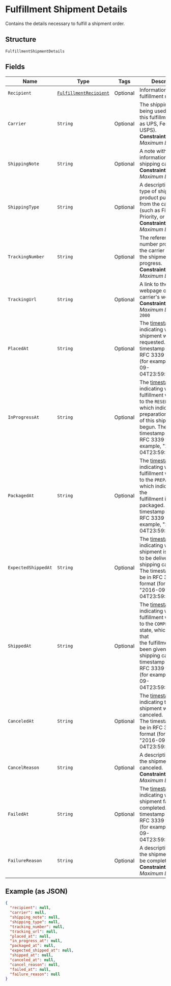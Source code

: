 
# Fulfillment Shipment Details

Contains the details necessary to fulfill a shipment order.

## Structure

`FulfillmentShipmentDetails`

## Fields

| Name | Type | Tags | Description | Getter |
|  --- | --- | --- | --- | --- |
| `Recipient` | [`FulfillmentRecipient`](../../doc/models/fulfillment-recipient.md) | Optional | Information about the fulfillment recipient. | FulfillmentRecipient getRecipient() |
| `Carrier` | `String` | Optional | The shipping carrier being used to ship this fulfillment (such as UPS, FedEx, or USPS).<br>**Constraints**: *Maximum Length*: `50` | String getCarrier() |
| `ShippingNote` | `String` | Optional | A note with additional information for the shipping carrier.<br>**Constraints**: *Maximum Length*: `500` | String getShippingNote() |
| `ShippingType` | `String` | Optional | A description of the type of shipping product purchased from the carrier<br>(such as First Class, Priority, or Express).<br>**Constraints**: *Maximum Length*: `50` | String getShippingType() |
| `TrackingNumber` | `String` | Optional | The reference number provided by the carrier to track the shipment's progress.<br>**Constraints**: *Maximum Length*: `100` | String getTrackingNumber() |
| `TrackingUrl` | `String` | Optional | A link to the tracking webpage on the carrier's website.<br>**Constraints**: *Maximum Length*: `2000` | String getTrackingUrl() |
| `PlacedAt` | `String` | Optional | The [timestamp](https://developer.squareup.com/docs/build-basics/working-with-dates)<br>indicating when the shipment was requested. The timestamp must be in RFC 3339 format<br>(for example, "2016-09-04T23:59:33.123Z"). | String getPlacedAt() |
| `InProgressAt` | `String` | Optional | The [timestamp](https://developer.squareup.com/docs/build-basics/working-with-dates)<br>indicating when this fulfillment was moved to the `RESERVED` state, which  indicates that preparation<br>of this shipment has begun. The timestamp must be in RFC 3339 format (for example, "2016-09-04T23:59:33.123Z"). | String getInProgressAt() |
| `PackagedAt` | `String` | Optional | The [timestamp](https://developer.squareup.com/docs/build-basics/working-with-dates)<br>indicating when this fulfillment was moved to the `PREPARED` state, which indicates that the<br>fulfillment is packaged. The timestamp must be in RFC 3339 format (for example, "2016-09-04T23:59:33.123Z"). | String getPackagedAt() |
| `ExpectedShippedAt` | `String` | Optional | The [timestamp](https://developer.squareup.com/docs/build-basics/working-with-dates)<br>indicating when the shipment is expected to be delivered to the shipping carrier.<br>The timestamp must be in RFC 3339 format (for example, "2016-09-04T23:59:33.123Z"). | String getExpectedShippedAt() |
| `ShippedAt` | `String` | Optional | The [timestamp](https://developer.squareup.com/docs/build-basics/working-with-dates)<br>indicating when this fulfillment was moved to the `COMPLETED` state, which indicates that<br>the fulfillment has been given to the shipping carrier. The timestamp must be in RFC 3339 format<br>(for example, "2016-09-04T23:59:33.123Z"). | String getShippedAt() |
| `CanceledAt` | `String` | Optional | The [timestamp](https://developer.squareup.com/docs/build-basics/working-with-dates)<br>indicating the shipment was canceled.<br>The timestamp must be in RFC 3339 format (for example, "2016-09-04T23:59:33.123Z"). | String getCanceledAt() |
| `CancelReason` | `String` | Optional | A description of why the shipment was canceled.<br>**Constraints**: *Maximum Length*: `100` | String getCancelReason() |
| `FailedAt` | `String` | Optional | The [timestamp](https://developer.squareup.com/docs/build-basics/working-with-dates)<br>indicating when the shipment failed to be completed. The timestamp must be in RFC 3339 format<br>(for example, "2016-09-04T23:59:33.123Z"). | String getFailedAt() |
| `FailureReason` | `String` | Optional | A description of why the shipment failed to be completed.<br>**Constraints**: *Maximum Length*: `100` | String getFailureReason() |

## Example (as JSON)

```json
{
  "recipient": null,
  "carrier": null,
  "shipping_note": null,
  "shipping_type": null,
  "tracking_number": null,
  "tracking_url": null,
  "placed_at": null,
  "in_progress_at": null,
  "packaged_at": null,
  "expected_shipped_at": null,
  "shipped_at": null,
  "canceled_at": null,
  "cancel_reason": null,
  "failed_at": null,
  "failure_reason": null
}
```

